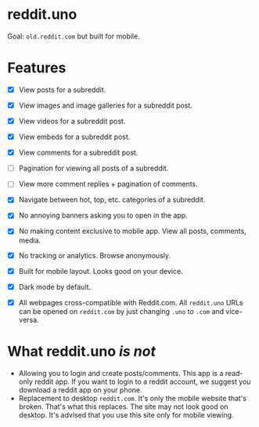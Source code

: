 # reddit.uno

Goal: `old.reddit.com` but built for mobile. 

# Features 

- [X] View posts for a subreddit. 
- [X] View images and image galleries for a subreddit post. 
- [X] View videos for a subreddit post. 
- [X] View embeds for a subreddit post. 
- [X] View comments for a subreddit post. 
- [ ] Pagination for viewing all posts of a subreddit. 
- [ ] View more comment replies + pagination of comments. 
- [X] Navigate between hot, top, etc. categories of a subreddit. 

- [X] No annoying banners asking you to open in the app. 
- [X] No making content exclusive to mobile app. View all posts, comments, media. 
- [X] No tracking or analytics. Browse anonymously. 
- [X] Built for mobile layout. Looks good on your device. 
- [X] Dark mode by default.
- [X] All webpages cross-compatible with Reddit.com. All `reddit.uno` URLs can be opened on `reddit.com` by just changing `.uno` to `.com` and vice-versa. 

# What reddit.uno *is not*

* Allowing you to login and create posts/comments. This app is a read-only reddit app. If you want to login to a reddit account, we suggest you download a reddit app on your phone.
* Replacement to desktop `reddit.com`. It's only the mobile website that's broken. That's what this replaces. The site may not look good on desktop. It's advised that you use this site only for mobile viewing. 